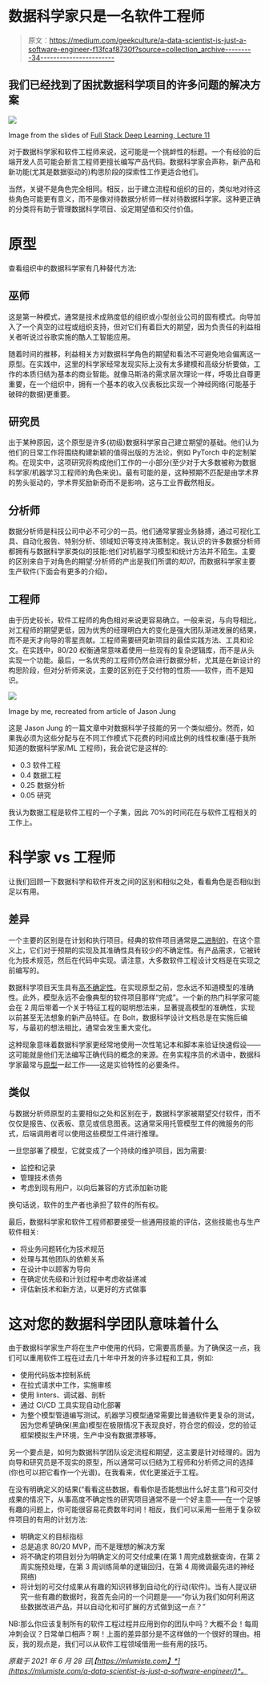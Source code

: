 # 数据科学家只是一名软件工程师

> 原文：<https://medium.com/geekculture/a-data-scientist-is-just-a-software-engineer-f13fcaf8730f?source=collection_archive---------34----------------------->

## 我们已经找到了困扰数据科学项目的许多问题的解决方案

![](img/2a8df44829e24b1fbb6206513cb314cb.png)

Image from the slides of [Full Stack Deep Learning, Lecture 11](https://fullstackdeeplearning.com/spring2021/lecture-11/)

对于数据科学家和软件工程师来说，这可能是一个挑衅性的标题。一个有经验的后端开发人员可能会断言工程师更擅长编写产品代码。数据科学家会声称，新产品和新功能(尤其是数据驱动的)构思阶段的探索性工作更适合他们。

当然，关键不是角色完全相同。相反，出于建立流程和组织的目的，类似地对待这些角色可能更有意义，而不是像对待数据分析师一样对待数据科学家。这种更正确的分类将有助于管理数据科学项目、设定期望值和交付价值。

# 原型

查看组织中的数据科学家有几种替代方法:

## 巫师

这是第一种模式，通常是技术成熟度低的组织或小型创业公司的固有模式。向导加入了一个真空的过程或组织支持，但对它们有着巨大的期望，因为负责任的利益相关者听说过谷歌实施的酷人工智能应用。

随着时间的推移，利益相关方对数据科学角色的期望和看法不可避免地会偏离这一原型。在实践中，这里的科学家经常发现实际上没有太多建模和高级分析要做，工作的本质归结为基本的商业智能。就像马斯洛的需求层次理论一样，呼吸比自尊更重要，在一个组织中，拥有一个基本的收入仪表板比实现一个神经网络(可能基于破碎的数据)更重要。

## 研究员

出于某种原因，这个原型是许多(初级)数据科学家自己建立期望的基础。他们认为他们的日常工作将围绕构建新颖的值得出版的方法论，例如 PyTorch 中的定制架构。在现实中，这项研究将构成他们工作的一小部分(至少对于大多数被称为数据科学家/机器学习工程师的角色来说)。最有可能的是，这种预期不匹配是由学术界的势头驱动的，学术界奖励新奇而不是影响，这与工业界截然相反。

## 分析师

数据分析师是科技公司中必不可少的一员。他们通常掌握业务脉搏，通过可视化工具、自动化报告、特别分析、领域知识等支持决策制定。我认识的许多数据分析师都拥有与数据科学家类似的技能:他们对机器学习模型和统计方法并不陌生。主要的区别来自于对角色的期望:分析师的产出是我们所谓的*知识*，而数据科学家主要生产软件(下面会有更多的介绍)。

## 工程师

由于历史较长，软件工程师的角色相对来说更容易确立。一般来说，与向导相比，对工程师的期望更低，因为优秀的经理明白大的变化是强大团队渐进发展的结果，而不是天才向导的零星贡献。工程师需要研究新项目的最佳实践方法、工具和论文。在实践中，80/20 权衡通常意味着使用一些现有的复杂逻辑库，而不是从头实现一个功能。最后，一名优秀的工程师仍然会进行数据分析，尤其是在新设计的构思阶段，但对分析师来说，主要的区别在于交付物的性质——软件，而不是知识。

![](img/222adbf849c414ea0155d3aae8721ec9.png)

Image by me, recreated from article of Jason Jung

这是 Jason Jung 的一篇文章中对数据科学子技能的另一个类似细分。然而，如果我必须为这些分配与在不同工作模式下花费的时间成比例的线性权重(基于我所知道的数据科学家/ML 工程师)，我会说它是这样的:

*   0.3 软件工程
*   0.4 数据工程
*   0.25 数据分析
*   0.05 研究

我认为数据工程是软件工程的一个子集，因此 70%的时间花在与软件工程相关的工作上。

# 科学家 vs 工程师

让我们回顾一下数据科学和软件开发之间的区别和相似之处，看看角色是否相似到足以有用。

## 差异

一个主要的区别是在计划和执行项目。经典的软件项目通常是[二进制的](https://www.linkedin.com/posts/joonatan-samuel_data-science-teams-are-fundamentally-different-activity-6699589047687380993-SB4A)，在这个意义上，它们对于预期的实现及其准确性具有较少的不确定性。有产品需求，它被转化为技术规范，然后在代码中实现。请注意，大多数软件工程设计文档是在实现之前编写的。

数据科学项目天生具有[高不确定性](https://www.comet.ml/site/why-software-engineering-processes-and-tools-dont-work-for-machine-learning/)。在实现原型之前，您永远不知道模型的准确性。此外，模型永远不会像典型的软件项目那样“完成”。一个新的热门科学家可能会在 2 周后带着一个关于特征工程的聪明想法来，显著提高模型的准确性，实现以前甚至无法想象的新产品特征。在 Bolt，数据科学设计文档总是在实施后编写，与最初的想法相比，通常会发生重大变化。

这种现象意味着数据科学家更经常地使用一次性笔记本和脚本来验证快速假设——这可能就是他们无法编写正确代码的概念的来源。在务实程序员的术语中，数据科学家最常与[原型](https://blog.codinghorror.com/the-prototype-pitfall/)一起工作——这是实验特性的必要条件。

## 类似

与数据分析师原型的主要相似之处和区别在于，数据科学家被期望交付软件，而不仅仅是报告、仪表板、意见或信息图表。这通常采用托管模型工件的微服务的形式，后端调用者可以使用这些模型工件进行推理。

一旦您部署了模型，它就变成了一个持续的维护项目，因为需要:

*   监控和记录
*   管理技术债务
*   考虑到现有用户，以向后兼容的方式添加新功能

换句话说，软件的生产者也承担了软件的所有权。

最后，数据科学家和软件工程师都要接受一些通用技能的评估，这些技能也与生产软件相关:

*   将业务问题转化为技术规范
*   处理与其他团队的依赖关系
*   在设计中以顾客为导向
*   在确定优先级和计划过程中考虑收益递减
*   评估新技术和新方法，以更好的方式做事

# 这对您的数据科学团队意味着什么

由于数据科学家生产将在生产中使用的代码，它需要高质量。为了确保这一点，我们可以重用软件工程在过去几十年中开发的许多过程和工具，例如:

*   使用代码版本控制系统
*   在拉式请求中工作，实施审核
*   使用 linters、调试器、剖析
*   通过 CI/CD 工具实现自动化部署
*   为整个模型管道编写测试。机器学习模型通常需要比普通软件更复杂的测试，因为您希望确保(黑盒)模型在极限情况下表现良好，符合您的假设，您的验证框架模拟生产环境，生产中没有数据漂移等。

另一个要点是，如何为数据科学团队设定流程和期望，这主要是针对经理的。因为向导和研究员是不现实的原型，所以通常可以归结为工程师和分析师之间的选择(你也可以把它看作一个光谱)。在我看来，优化更接近于工程。

在没有明确定义的结果(“看看这些数据，看看你是否能想出什么好主意”)和可交付成果的情况下，从事高度不确定性的研究项目通常不是一个好主意——在一个足够有趣的问题上，你可能很容易花费数年时间！相反，我们可以采用一些用于复杂软件项目的有用的计划方法:

*   明确定义的目标指标
*   总是追求 80/20 MVP，而不是理想的解决方案
*   将不确定的项目划分为明确定义的可交付成果(在第 1 周完成数据查询，在第 2 周实施预处理，在第 3 周训练简单的逻辑回归，在第 4 周微调最先进的神经网络)
*   将计划的可交付成果从有趣的知识转移到自动化的行动(软件)。当有人提议研究一些有趣的数据时，我首先会问的一个问题是——“你认为我们如何利用这些数据改进产品，并以自动化和可扩展的方式做到这一点？”

NB:那么你应该复制所有的软件工程过程并应用到你的团队中吗？大概不会！每周冲刺会议？日常单口相声？啊！上面的差异部分是不这样做的一个很好的理由。相反，我的观点是，我们可以从软件工程领域借用一些有用的技巧。

*原载于 2021 年 6 月 28 日*[*【https://mlumiste.com】*](https://mlumiste.com/a-data-scientist-is-just-a-software-engineer/)*。*